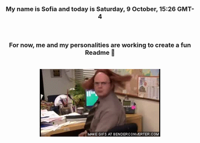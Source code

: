 


<div align="center">
<h3 >My name is Sofia and today is Saturday, 9 October, 15:26 GMT-4</h3><br>
<h3 >For now, me and my personalities are working to create a fun Readme 👋
</h3><br>
<img src='img/dwight.gif' alt='working...'/>
</div>
